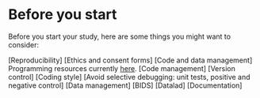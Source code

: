 # Before you start

Before you start your study, here are some things you might want to consider:

[Reproducibility]
[Ethics and consent forms]
[Code and data management] Programming resources currently [here](/docs/programming.md#Programming).
    [Code management]
        [Version control]
        [Coding style]
        [Avoid selective debugging: unit tests, positive and negative control]
    [Data management]
        [BIDS]
        [Datalad]
    [Documentation]

